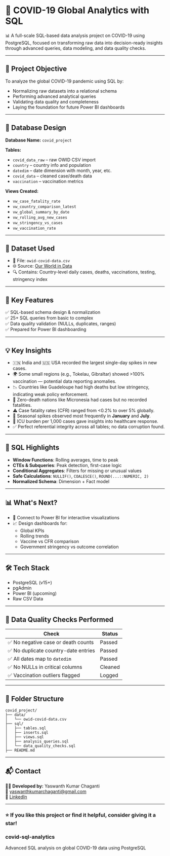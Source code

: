 # 🦠 COVID-19 Global Analytics with SQL

📊 A full-scale SQL-based data analysis project on COVID-19 using PostgreSQL, focused on transforming raw data into decision-ready insights through advanced queries, data modeling, and data quality checks.

---

## 🧠 Project Objective

To analyze the global COVID-19 pandemic using SQL by:
- Normalizing raw datasets into a relational schema
- Performing advanced analytical queries
- Validating data quality and completeness
- Laying the foundation for future Power BI dashboards

---

## 📁 Database Design

**Database Name:** `covid_project` 

**Tables:**
- `covid_data_raw` – raw OWID CSV import
- `country` – country info and population
- `datedim` – date dimension with month, year, etc.
- `covid_data` – cleaned case/death data
- `vaccination` – vaccination metrics

**Views Created:**
- `vw_case_fatality_rate`
- `vw_country_comparison_latest`
- `vw_global_summary_by_date`
- `vw_rolling_avg_new_cases`
- `vw_stringency_vs_cases`
- `vw_vaccination_rate`

---

## 🧾 Dataset Used

- 📄 File: `owid-covid-data.csv`
- 🌐 Source: [Our World in Data](https://ourworldindata.org/covid-data)
- 🔍 Contains: Country-level daily cases, deaths, vaccinations, testing, stringency index

---

## 🧩 Key Features

✅ SQL-based schema design & normalization  
✅ 25+ SQL queries from basic to complex  
✅ Data quality validation (NULLs, duplicates, ranges)  
✅ Prepared for Power BI dashboarding  

---

## 💡 Key Insights

- 🇮🇳 India and 🇺🇸 USA recorded the largest single-day spikes in new cases.
- 🌍 Some small regions (e.g., Tokelau, Gibraltar) showed >100% vaccination — potential data reporting anomalies.
- 📉 Countries like Guadeloupe had high deaths but low stringency, indicating weak policy enforcement.
- 🧪 Zero-death nations like Micronesia had cases but no recorded fatalities.
- ⚠️ Case fatality rates (CFR) ranged from <0.2% to over 5% globally.
- 📆 Seasonal spikes observed most frequently in **January** and **July**.
- 🧵 ICU burden per 1,000 cases gave insights into healthcare response.
- ✅ Perfect referential integrity across all tables; no data corruption found.

---

## 🔎 SQL Highlights

- **Window Functions**: Rolling averages, time to peak
- **CTEs & Subqueries**: Peak detection, first-case logic
- **Conditional Aggregates**: Filters for missing or unusual values
- **Safe Calculations**: `NULLIF()`, `COALESCE()`, `ROUND(...::NUMERIC, 2)`
- **Normalized Schema**: Dimension + Fact model

---

## 📊 What's Next?

- 🔄 Connect to Power BI for interactive visualizations
- 📈 Design dashboards for:
  - Global KPIs
  - Rolling trends
  - Vaccine vs CFR comparison
  - Government stringency vs outcome correlation

---

## 🛠 Tech Stack

- PostgreSQL (v15+)
- pgAdmin
- Power BI (upcoming)
- Raw CSV Data

---

## 🧪 Data Quality Checks Performed

| Check | Status |
|-------|--------|
| ✅ No negative case or death counts | Passed |
| ✅ No duplicate country-date entries | Passed |
| ✅ All dates map to `datedim` | Passed |
| ✅ No NULLs in critical columns | Cleaned |
| ✅ Vaccination outliers flagged | Logged |

---

## 📂 Folder Structure

```
covid_project/
├── data/
│   └── owid-covid-data.csv
├── sql/
│   ├── tables.sql
│   ├── inserts.sql
│   ├── views.sql
│   ├── analysis_queries.sql
│   └── data_quality_checks.sql
├── README.md
```

---

## 📬 Contact

👨‍💻 **Developed by:** Yaswanth Kumar Chaganti  
📧 [yaswanthkumarchaganti@gmail.com](mailto:yaswanthkumarchaganti@gmail.com)  
🔗 [LinkedIn](https://www.linkedin.com/in/yaswanth-kumar-chaganti)

---

### ⭐ If you like this project or find it helpful, consider giving it a star!
### covid-sql-analytics
Advanced SQL analysis on global COVID-19 data using PostgreSQL


